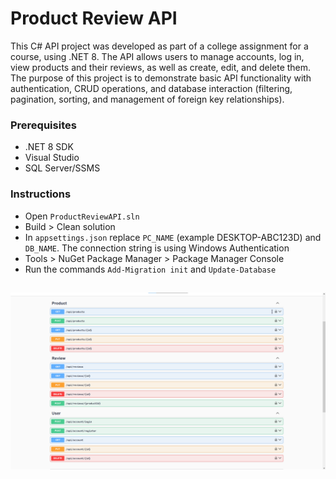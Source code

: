 # Product Review API

This C# API project was developed as part of a college assignment for a course, using .NET 8. The API allows users to manage accounts, log in, view products and their reviews, as well as create, edit, and delete them. The purpose of this project is to demonstrate basic API functionality with authentication, CRUD operations, and database interaction (filtering, pagination, sorting, and management of foreign key relationships).

### Prerequisites

- .NET 8 SDK
- Visual Studio
- SQL Server/SSMS

### Instructions

- Open ```ProductReviewAPI.sln```
- Build > Clean solution
- In ```appsettings.json``` replace ```PC_NAME``` (example DESKTOP-ABC123D) and ```DB_NAME```. The connection string is using Windows Authentication
- Tools > NuGet Package Manager > Package Manager Console
- Run the commands ```Add-Migration init``` and ```Update-Database```

##
![API routes in Swagger](swagger.png)
